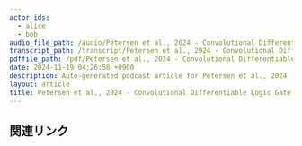 ```yaml
---
actor_ids:
  - alice
  - bob
audio_file_path: /audio/Petersen et al., 2024 - Convolutional Differentiable Logic Gate Networks_JP.wav
transcript_path: /transcript/Petersen et al., 2024 - Convolutional Differentiable Logic Gate Networks_JP.txt
pdffile_path: /pdf/Petersen et al., 2024 - Convolutional Differentiable Logic Gate Networks_JP.pdf
date: 2024-11-19 04:26:58 +0900
description: Auto-generated podcast article for Petersen et al., 2024 - Convolutional Differentiable Logic Gate Networks_JP.
layout: article
title: Petersen et al., 2024 - Convolutional Differentiable Logic Gate Networks_JP
---
```


## 関連リンク
